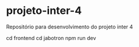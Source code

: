 # projeto-inter-4
Repositório para desenvolvimento do projeto inter 4

cd frontend
cd jabotron
npm run dev
